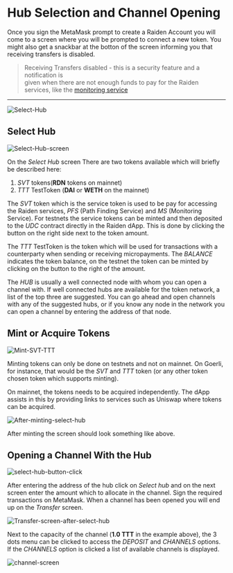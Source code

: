 # Hub Selection and Channel Opening

Once you sign the MetaMask prompt to create a Raiden Account you will come to a screen where you will be prompted to connect a new token. You might also get a snackbar at the botton of the screen informing you that receiving transfers is disabled.

> Receiving Transfers disabled - this is a security feature and a notification is  
> given when there are not enough funds to pay for the Raiden services, like the
> [monitoring service](https://raiden-network-specification.readthedocs.io/en/latest/monitoring_service.html)

---

![Select-Hub](https://user-images.githubusercontent.com/15123108/102077805-e0277780-3e2f-11eb-86ab-cdbf060aba6b.gif 'Select Hub gif')

## Select Hub

![Select-Hub-screen](https://user-images.githubusercontent.com/15123108/102077868-faf9ec00-3e2f-11eb-8a5d-a5df28c4f860.png 'Select Hub screen')

On the _Select Hub_ screen There are two tokens available which will briefly be described here:

1. _SVT_ tokens(**RDN** tokens on mainnet)
2. _TTT_ TestToken (**DAI** or **WETH** on the mainnet)

The _SVT_ token which is the service token is used to be pay for accessing the Raiden services, _PFS_ (Path Finding Service) and _MS_ (Monitoring Service). For testnets the service tokens can be minted and then deposited to the _UDC_ contract directly in the Raiden dApp. This is done by clicking the button on the right side next to the token amount.

The _TTT_ TestToken is the token which will be used for transactions with a counterparty when sending or receiving micropayments. The _BALANCE_ indicates the token balance, on the testnet the token can be minted by clicking on the button to the right of the amount.

The _HUB_ is usually a well connected node with whom you can open a channel with.
If well connected hubs are available for the token network, a list of the top three are suggested. You can go ahead and open channels with any of the suggested hubs, or if you know any node in the network you can open a channel by entering the address of that node.

## Mint or Acquire Tokens

![Mint-SVT-TTT](https://user-images.githubusercontent.com/15123108/102077942-15cc6080-3e30-11eb-964b-90e0441fa6e7.png 'Mint SVT and TTT tokens')

Minting tokens can only be done on testnets and not on mainnet.
On Goerli, for instance, that would be the  _SVT_ and _TTT_ token (or any other token chosen token which supports minting).

On mainnet, the tokens needs to be acquired independently. The dApp assists in this by providing links to services such as Uniswap where tokens can be acquired.

![After-minting-select-hub](https://user-images.githubusercontent.com/15123108/102078028-41e7e180-3e30-11eb-90bf-9c5b7df8ed2c.png 'After minting select hub screen')

After minting the screen should look something like above.

## Opening a Channel With the Hub

![select-hub-button-click](https://user-images.githubusercontent.com/15123108/102078097-5b892900-3e30-11eb-9061-10205ee6fd78.gif 'Select hub button click')

After entering the address of the hub click on _Select hub_ and on the next screen enter the amount which to allocate in the channel. Sign the required transactions on MetaMask. When a channel has been opened you will end up on the _Transfer_ screen.

![Transfer-screen-after-select-hub](https://user-images.githubusercontent.com/15123108/102078186-7eb3d880-3e30-11eb-87d3-ab342f062a9e.png 'Transfer screen')

Next to the capacity of the channel (**1.0 TTT** in the example above), the 3 dots menu can be clicked to access the _DEPOSIT_ and _CHANNELS_ options. If the _CHANNELS_ option is clicked a list of available channels is displayed.

![channel-screen](https://user-images.githubusercontent.com/15123108/102078250-9ee39780-3e30-11eb-975b-ecaeb6a8e2c7.png 'Channels Screen')
